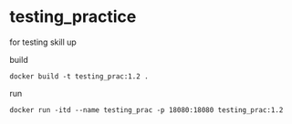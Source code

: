 # testing_practice
for testing skill up

build
```
docker build -t testing_prac:1.2 .
```
run
```
docker run -itd --name testing_prac -p 18080:18080 testing_prac:1.2
```
